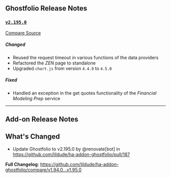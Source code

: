 ## Ghostfolio Release Notes

### [`v2.195.0`](https://redirect.github.com/ghostfolio/ghostfolio/blob/HEAD/CHANGELOG.md#21950---2025-08-29)

[Compare Source](https://redirect.github.com/ghostfolio/ghostfolio/compare/2.194.0...2.195.0)

##### Changed

- Reused the request timeout in various functions of the data providers
- Refactored the *ZEN* page to standalone
- Upgraded `chart.js` from version `4.4.9` to `4.5.0`

##### Fixed

- Handled an exception in the get quotes functionality of the *Financial Modeling Prep* service

---

## Add-on Release Notes




## What's Changed
* Update Ghostfolio to v2.195.0 by @renovate[bot] in https://github.com/lildude/ha-addon-ghostfolio/pull/187


**Full Changelog**: https://github.com/lildude/ha-addon-ghostfolio/compare/v1.94.0...v1.95.0
